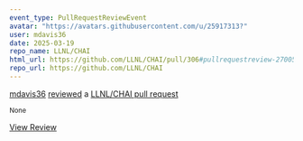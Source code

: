 ```yaml
---
event_type: PullRequestReviewEvent
avatar: "https://avatars.githubusercontent.com/u/25917313?"
user: mdavis36
date: 2025-03-19
repo_name: LLNL/CHAI
html_url: https://github.com/LLNL/CHAI/pull/306#pullrequestreview-2700517368
repo_url: https://github.com/LLNL/CHAI
---
```


<a href='https://github.com/mdavis36' target='_blank'>mdavis36</a> <a href='https://github.com/LLNL/CHAI/pull/306#pullrequestreview-2700517368' target='_blank'>reviewed</a> a <a href='https://github.com/LLNL/CHAI/pull/306' target='_blank'>LLNL/CHAI pull request</a>

<small>None</small>

<a href='https://github.com/LLNL/CHAI/pull/306#pullrequestreview-2700517368' target='_blank'>View Review</a>